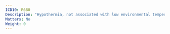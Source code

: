 ```yaml
---
ICD10: R680
Description: "Hypothermia, not associated with low environmental temperature"
Matters: No
Weight: 0
---
```

